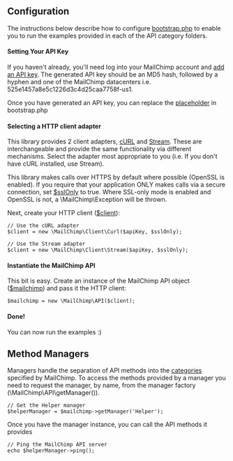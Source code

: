 ## Configuration

The instructions below describe how to configure [bootstrap.php][] to enable you to run the examples provided in each of the API category folders.

#### Setting Your API Key

If you haven't already, you'll need log into your MailChimp account and [add an API key][]. The generated API key should be an MD5 hash, followed by a hyphen and one of the MailChimp datacenters i.e. 525e1457a8e5c1226d3c4d25caa7758f-us1.

Once you have generated an API key, you can replace the [placeholder][] in bootstrap.php

#### Selecting a HTTP client adapter

This library provides 2 client adapters, [cURL][] and [Stream][]. These are interchangeable and provide the same functionality via different mechanisms. Select the adapter most appropriate to you (i.e. If you don't have cURL installed, use Stream).

This library makes calls over HTTPS by default where possible (OpenSSL is enabled). If you require that your application ONLY makes calls via a secure connection, set [$sslOnly][] to true. Where SSL-only mode is enabled and OpenSSL is not, a \MailChimp\Exception will be thrown.


Next, create your HTTP client ([$client][]):

```
// Use the cURL adapter
$client = new \MailChimp\Client\Curl($apiKey, $sslOnly);

// Use the Stream adapter
$client = new \MailChimp\Client\Stream($apiKey, $sslOnly);
```

#### Instantiate the MailChimp API

This bit is easy. Create an instance of the MailChimp API object ([$mailchimp][]) and pass it the HTTP client:

```
$mailchimp = new \MailChimp\API($client);
```

#### Done!

You can now run the examples :)

## Method Managers

Managers handle the separation of API methods into the [categories][] specified by MailChimp. To access the methods provided by a manager you need to request the manager, by name, from the manager factory (\MailChimp\API\getManager()).

```
// Get the Helper manager
$helperManager = $mailchimp->getManager('Helper');
```

Once you have the manager instance, you can call the API methods it provides

```
// Ping the MailChimp API server
echo $helperManager->ping();
```

[bootstrap.php]: https://github.com/BenTheDesigner/MailChimp/blob/master/Examples/bootstrap.php
[add an API key]: https://admin.mailchimp.com/account/api/
[placeholder]: https://github.com/BenTheDesigner/MailChimp/blob/master/Examples/bootstrap.php#L24
[cURL]: https://github.com/BenTheDesigner/MailChimp/blob/master/MailChimp/Client/Curl.php
[Stream]: https://github.com/BenTheDesigner/MailChimp/blob/master/MailChimp/Client/Stream.php
[$sslOnly]: https://github.com/BenTheDesigner/MailChimp/blob/master/Examples/bootstrap.php#L26
[$client]: https://github.com/BenTheDesigner/MailChimp/blob/master/Examples/bootstrap.php#L27
[$mailchimp]: https://github.com/BenTheDesigner/MailChimp/blob/master/Examples/bootstrap.php#L29
[categories]: http://apidocs.mailchimp.com/api/1.3/#method-&-error-code-docs
